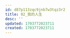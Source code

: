 ```yaml
---
id: d87p113zqc9jnb7w3tqz3r2
title: 02_我的人生
desc: ''
updated: 1703772023711
created: 1703772023711
---
```

